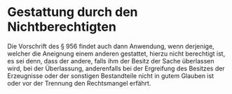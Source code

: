 # Gestattung durch den Nichtberechtigten

Die Vorschrift des § 956 findet auch dann Anwendung, wenn derjenige, welcher die Aneignung einem anderen gestattet, hierzu nicht berechtigt ist, es sei denn, dass der andere, falls ihm der Besitz der Sache überlassen wird, bei der Überlassung, anderenfalls bei der Ergreifung des Besitzes der Erzeugnisse oder der sonstigen Bestandteile nicht in gutem Glauben ist oder vor der Trennung den Rechtsmangel erfährt. 

